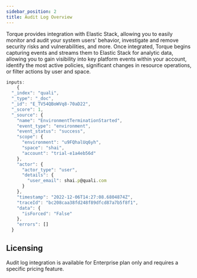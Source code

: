 ```yaml
---
sidebar_position: 2
title: Audit Log Overview
---
```


Torque provides integration with Elastic Stack, allowing you to easily monitor and audit your system users' behavior, investigate and remove security risks and vulnerabilities, and more. Once integrated, Torque begins capturing events and streams them to Elastic Stack for analytic data, allowing you to gain visibility into key platform events within your account, identify the most active policies, significant changes in resource operations, or filter actions by user and space.

```jsx title=
inputs:
    {
  "_index": "quali",
  "_type": "_doc",
  "_id": "E_TV54QBoWVq8-70aD22",
  "_score": 1,
  "_source": {
    "name": "EnvironmentTerminationStarted",
    "event_type": "environment",
    "event_status": "success",
    "scope": {
      "environment": "u9FQhalUq6yh",
      "space": "shai",
      "account": "trial-e1a4eb56d"
    },
    "actor": {
      "actor_type": "user",
      "details": {
        "user_email": shai.p@quali.com
      }
    },
    "timestamp": "2022-12-06T14:27:08.6804874Z",
    "traceId": "bc208caa38fd248f89dfcd87a7b5f8f1",
    "data": {
      "isForced": "False"
    },
    "errors": []
  }
```

## Licensing
Audit log integration is available for Enterprise plan only and requires a specific pricing feature.
